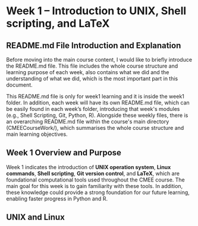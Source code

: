 # Week 1 – Introduction to UNIX, Shell scripting, and LaTeX

## README.md File Introduction and Explanation
Before moving into the main course content, I would like to briefly introduce the README.md file. This file includes the whole course structure and learning purpose of each week, also contains what we did and the understanding of what we did, which is the most important part in this document. 

This README.md file is only for week1 learning and it is inside the week1 folder. In addition, each week will have its own README.md file, which can be easily found in each week’s folder, introducing that week's modules (e.g., Shell Scripting, Git, Python, R). Alongside these weekly files, there is an overarching README.md file within the course's main directory (CMEECourseWork/), which summarises the whole course structure and main learning objectives.

## Week 1 Overview and Purpose
Week 1 indicates the introduction of **UNIX operation system**, **Linux commands**, **Shell scripting**, **Git version control**, and **LaTeX**, which are foundational computational tools used throughout the CMEE course. The main goal for this week is to gain familiarity with these tools. In addition, these knowledge could  provide a strong foundation for our future learning, enabling faster progress in Python and R. 
##  UNIX and Linux


